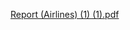 [Report (Airlines) (1) (1).pdf](https://github.com/user-attachments/files/15529709/Report.Airlines.1.1.pdf)

